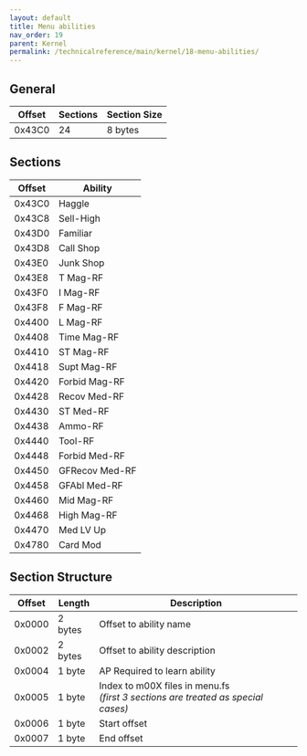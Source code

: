 ```yaml
---
layout: default
title: Menu abilities
nav_order: 19
parent: Kernel
permalink: /technicalreference/main/kernel/18-menu-abilities/
---
```


## General

| Offset | Sections | Section Size |
|--------|----------|--------------|
| 0x43C0 | 24       | 8 bytes      |

## Sections

| Offset | Ability        |
|--------|----------------|
| 0x43C0 | Haggle         |
| 0x43C8 | Sell-High      |
| 0x43D0 | Familiar       |
| 0x43D8 | Call Shop      |
| 0x43E0 | Junk Shop      |
| 0x43E8 | T Mag-RF       |
| 0x43F0 | I Mag-RF       |
| 0x43F8 | F Mag-RF       |
| 0x4400 | L Mag-RF       |
| 0x4408 | Time Mag-RF    |
| 0x4410 | ST Mag-RF      |
| 0x4418 | Supt Mag-RF    |
| 0x4420 | Forbid Mag-RF  |
| 0x4428 | Recov Med-RF   |
| 0x4430 | ST Med-RF      |
| 0x4438 | Ammo-RF        |
| 0x4440 | Tool-RF        |
| 0x4448 | Forbid Med-RF  |
| 0x4450 | GFRecov Med-RF |
| 0x4458 | GFAbl Med-RF   |
| 0x4460 | Mid Mag-RF     |
| 0x4468 | High Mag-RF    |
| 0x4470 | Med LV Up      |
| 0x4780 | Card Mod       |

## Section Structure

| Offset | Length  | Description                                                                           |
|--------|---------|---------------------------------------------------------------------------------------|
| 0x0000 | 2 bytes | Offset to ability name                                                                |
| 0x0002 | 2 bytes | Offset to ability description                                                         |
| 0x0004 | 1 byte  | AP Required to learn ability                                                          |
| 0x0005 | 1 byte  | Index to m00X files in menu.fs <br/>_(first 3 sections are treated as special cases)_ |
| 0x0006 | 1 byte  | Start offset                                                                          |
| 0x0007 | 1 byte  | End offset                                                                            |